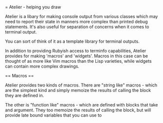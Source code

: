 = Atelier - helping you draw

Atelier is a libary for making console output from various classes which
may need to report their state in manners more complex than printed
debug statements.  It's also useful for separation of concerns when
it comes to terminal output.

You can sort of think of it as a template library for terminal outputs.

In addition to providing Rubyish access to terminfo capabilities, Atelier 
provides for making 'macros' and 'widgets'. Macros in this case can be
thought of as more like Vim macros than the Lisp varieties, while widgets
can contain more complex drawings.

== Macros ==

Atelier provides two kinds of macros.  There are "string like" macros - which
are the simplest kind and simply memoize the results of calling the block
they are defined in.

The other is "function like" macros - which are defined with blocks that take
and argument.  They too memoize the results of calling the block, but will
provide late bound variables that you can use to 
